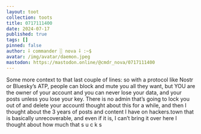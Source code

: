 ```yaml
---
layout: toot
collection: toots
title: 0717111400
date: 2024-07-17
published: true
tags: []
pinned: false
author: ⸸ commander ░ nova ⸸ :~$
avatar: /img/avatar/daemon.jpeg
mastodon: https://mastodon.online/@cmdr_nova/0717111400
---
```


Some more context to that last couple of lines: so with a protocol like Nostr or Bluesky’s ATP, people can block and mute you all they want, but YOU are the owner of your account and you can never lose your data, and your posts unless you lose your key. There is no admin that’s going to lock you out of and delete your accountI thought about this for a while, and then I thought about the 3 years of posts and content I have on hackers.town that is basically unrecoverable, and even if it is, I can’t bring it over here I thought about how much that s u c k s
